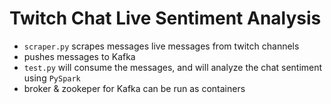 # Twitch Chat Live Sentiment Analysis

- `scraper.py` scrapes messages live messages from twitch channels
- pushes messages to Kafka
- `test.py` will consume the messages, and will analyze the chat sentiment using `PySpark`
- broker & zookeper for Kafka can be run as containers
